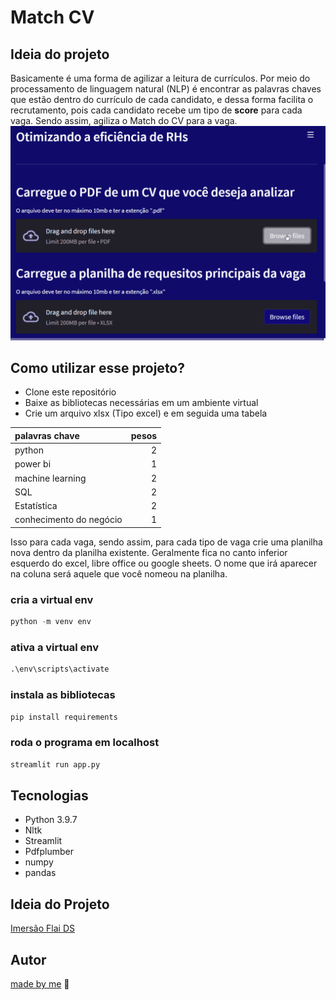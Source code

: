 # Match CV

## Ideia do projeto
Basicamente é uma forma de agilizar a leitura de currículos.
Por meio do processamento de linguagem natural (NLP) é encontrar as palavras chaves que estão dentro do currículo de cada candidato, e dessa forma facilita o recrutamento, pois cada candidato recebe um tipo de  __score__ para cada vaga. 
Sendo assim, agiliza o Match do CV para a vaga.
![Match_cv](Match%20CV.gif)

## Como utilizar esse projeto?
* Clone este repositório
* Baixe as bibliotecas necessárias em um ambiente virtual
* Crie um arquivo xlsx (Tipo excel) e em seguida uma tabela

palavras chave | pesos
:----------- | ----:
python | 2
power bi | 1
machine learning | 2
SQL | 2
Estatística | 2
conhecimento do negócio | 1

Isso para cada vaga, sendo assim, para cada tipo de vaga crie uma planilha nova dentro da planilha existente. Geralmente fica no canto inferior esquerdo do excel, libre office ou google sheets. O nome que irá aparecer na coluna será aquele que você nomeou na planilha.
### cria a virtual env
~~~~~python
python -m venv env
~~~~~
### ativa a virtual env
~~~~~python
.\env\scripts\activate 
~~~~~
### instala as bibliotecas
~~~~~python
pip install requirements 
~~~~~
### roda o programa em localhost
~~~~~python
streamlit run app.py 
~~~~~
## Tecnologias
* Python 3.9.7
* Nltk
* Streamlit 
* Pdfplumber
* numpy
* pandas

## Ideia do Projeto
[Imersão Flai DS](https://www.youtube.com/channel/UCbX5jWHGu-6_4CRhLmRuxcQ) 

## Autor
[made by me](https://github.com/AbelRapha) 🧡